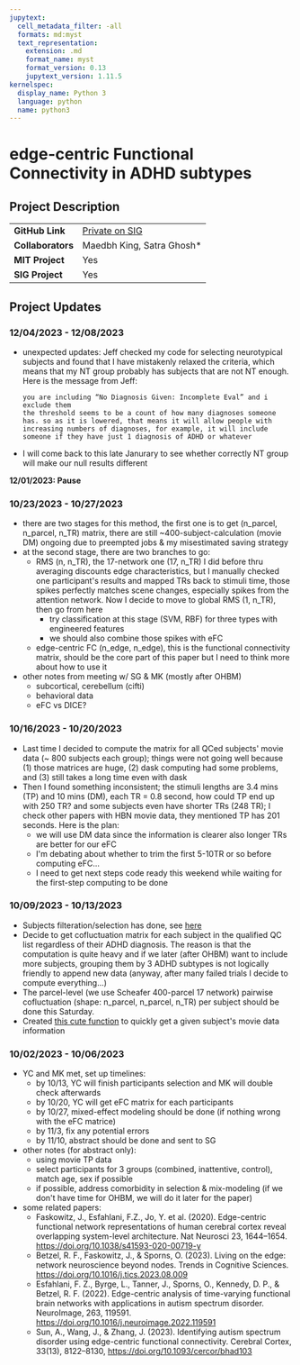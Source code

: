 ```yaml
---
jupytext:
  cell_metadata_filter: -all
  formats: md:myst
  text_representation:
    extension: .md
    format_name: myst
    format_version: 0.13
    jupytext_version: 1.11.5
kernelspec:
  display_name: Python 3
  language: python
  name: python3
---
```


# edge-centric Functional Connectivity in ADHD subtypes

## Project Description

| | |
| -------------- | ----------------------------- |
| **GitHub Link**  | [Private on SIG](https://github.com/sensein/hbn_adhd)|
| **Collaborators**| Maedbh King, Satra Ghosh* |
| **MIT Project**  | Yes |
| **SIG Project**  | Yes |


## Project Updates

### 12/04/2023 - 12/08/2023
- unexpected updates: Jeff checked my code for selecting neurotypical subjects and found that I have mistakenly relaxed the criteria, which means that my NT group probably has subjects that are not NT enough. Here is the message from Jeff:
  ```
  you are including “No Diagnosis Given: Incomplete Eval” and i exclude them
  the threshold seems to be a count of how many diagnoses someone has. so as it is lowered, that means it will allow people with increasing numbers of diagnoses, for example, it will include someone if they have just 1 diagnosis of ADHD or whatever
  ```
- I will come back to this late Janurary to see whether correctly NT group will make our null results different

**12/01/2023: Pause**

### 10/23/2023 - 10/27/2023
- there are two stages for this method, the first one is to get (n_parcel, n_parcel, n_TR) matrix, there are still ~400-subject-calculation (movie DM) ongoing due to preempted jobs & my misestimated saving strategy
- at the second stage, there are two branches to go:
  - RMS (n, n_TR), the 17-network one (17, n_TR) I did before thru averaging discounts edge characteristics, but I manually checked one participant's results and mapped TRs back to stimuli time, those spikes perfectly matches scene changes, especially spikes from the attention network. Now I decide to move to global RMS (1, n_TR), then go from here
    - try classification at this stage (SVM, RBF) for three types with engineered features
    - we should also combine those spikes with eFC
  - edge-centric FC (n_edge, n_edge), this is the functional connectivity matrix, should be the core part of this paper but I need to think more about how to use it
- other notes from meeting w/ SG & MK (mostly after OHBM)
  - subcortical, cerebellum (cifti)
  - behavioral data
  - eFC vs DICE?

### 10/16/2023 - 10/20/2023
- Last time I decided to compute the matrix for all QCed subjects' movie data (~ 800 subjects each group); things were not going well because (1) those matrices are huge, (2) dask computing had some problems, and (3) still takes a long time even with dask
- Then I found something inconsistent; the stimuli lengths are 3.4 mins (TP) and 10 mins (DM), each TR = 0.8 second, how could TP end up with 250 TR? and some subjects even have shorter TRs (248 TR); I check other papers with HBN movie data, they mentioned TP has 201 seconds. Here is the plan:
  - we will use DM data since the information is clearer also longer TRs are better for our eFC
  - I'm debating about whether to trim the first 5-10TR or so before computing eFC...
  - I need to get next steps code ready this weekend while waiting for the first-step computing to be done

### 10/09/2023 - 10/13/2023
- Subjects filteration/selection has done, see [here](https://github.com/sensein/hbn_adhd/blob/main/code/01_select_subjects.ipynb)
- Decide to get cofluctuation matrix for each subject in the qualified QC list regardless of their ADHD diagnosis. The reason is that the computation is quite heavy and if we later (after OHBM) want to include more subjects, grouping them by 3 ADHD subtypes is not logically friendly to append new data (anyway, after many failed trials I decide to compute everything...)
- The parcel-level (we use Scheafer 400-parcel 17 network) pairwise cofluctuation (shape: n_parcel, n_parcel, n_TR) per subject should be done this Saturday. 
- Created [this cute function](https://github.com/sensein/hbn_adhd/blob/58379ac1fd789e240fd603976b8e16c01466106a/code/utils/__init__.py#L1) to quickly get a given subject's movie data information

### 10/02/2023 - 10/06/2023
- YC and MK met, set up timelines:
    - by 10/13, YC will finish participants selection and MK will double check afterwards
    - by 10/20, YC will get eFC matrix for each participants
    - by 10/27, mixed-effect modeling should be done (if nothing wrong with the eFC matrice)
    - by 11/3, fix any potential errors
    - by 11/10, abstract should be done and sent to SG
- other notes (for abstract only):
    - using movie TP data
    - select participants for 3 groups (combined, inattentive, control), match age, sex if possible
    - if possible, address comorbidity in selection & mix-modeling (if we don't have time for OHBM, we will do it later for the paper)
- some related papers:
  - Faskowitz, J., Esfahlani, F.Z., Jo, Y. et al. (2020). Edge-centric functional network representations of human cerebral cortex reveal overlapping system-level architecture. Nat Neurosci 23, 1644–1654. https://doi.org/10.1038/s41593-020-00719-y
  - Betzel, R. F., Faskowitz, J., & Sporns, O. (2023). Living on the edge: network neuroscience beyond nodes. Trends in Cognitive Sciences. https://doi.org/10.1016/j.tics.2023.08.009 
  - Esfahlani, F. Z., Byrge, L., Tanner, J., Sporns, O., Kennedy, D. P., & Betzel, R. F. (2022). Edge-centric analysis of time-varying functional brain networks with applications in autism spectrum disorder. NeuroImage, 263, 119591. https://doi.org/10.1016/j.neuroimage.2022.119591 
  - Sun, A., Wang, J., & Zhang, J. (2023). Identifying autism spectrum disorder using edge-centric functional connectivity. Cerebral Cortex, 33(13), 8122–8130, https://doi.org/10.1093/cercor/bhad103